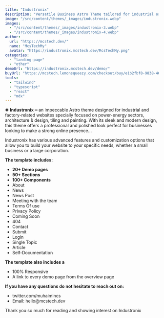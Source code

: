 ```yaml
---
title: "Industronix"
description: "Versatile Business Astro Theme tailored for industrial or factory website"
image: "/src/content/themes/_images/industronix.webp"
images:
  - "/src/content/themes/_images/industronix-3.webp"
  - "/src/content/themes/_images/industronix-4.webp"
author:
  url: "https://mcstech.dev/"
  name: "McsTechMy"
  avatar: "https://industronix.mcstech.dev/McsTechMy.png"
categories:
  - "landing-page"
  - "other"
demoUrl: "https://industronix.mcstech.dev/demo/"
buyUrl: "https://mcstech.lemonsqueezy.com/checkout/buy/e1b2fbf8-9838-466d-8695-0b80a1793cb6"
tools:
  - "tailwind"
  - "typescript"
  - "react"
  - "mdx"
---
```


<p>
✺&nbsp;<strong>Industronix</strong>&nbsp;━&nbsp;an impeccable Astro theme designed for industrial and factory-related websites specially focused on power-energy sectors, architecture & design, tiling and painting. With its sleek and modern design, this theme offers a professional and polished look perfect for businesses looking to make a strong online presence...</p>
<p>Industronix has various advanced features and customization options that allow you to build your website to your specific needs, whether a small business or a large corporation.</p>
<p><strong>The template includes:</strong></p>
<ul>
<li><strong>20+ Demo pages</strong></li>
<li><strong>50+ Sections</strong></li>
<li><strong>100+ Components</strong></li>
<li>About</li>
<li>News</li>
<li>News Post</li>
<li>Meeting with the team</li>
<li>Terms Of use</li>
<li>Privacy Policy</li>
<li>Coming Soon</li>
<li>404</li>
<li>Contact</li>
<li>Submit</li>
<li>Login</li>
<li>Single Topic</li>
<li>Article</li>
<li>Self-Documentation</li>
</ul>
<p><strong>The template also includes a</strong></p>
<ul>
<li>100%&nbsp;Responsive</li>
<li>A link to every demo page from the overview page</li>
</ul>
<p><strong>If you have any questions do not hesitate to reach out on:</strong></p><ul><li>twitter.com/muhaimincs</li><li>Email: hello@mcstech.dev</li></ul>

<p>Thank you so much for reading and showing interest on Industronix</p>
